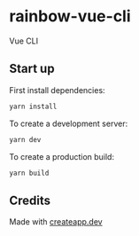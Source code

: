 # rainbow-vue-cli

Vue CLI

## Start up

First install dependencies:

```sh
yarn install
```

To create a development server:

```sh
yarn dev
```

To create a production build:

```sh
yarn build
```

## Credits

Made with [createapp.dev](https://createapp.dev/)
